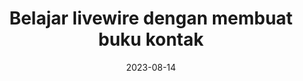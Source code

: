 ---
title: 'Belajar livewire dengan membuat buku kontak'
subtitle: ''
date: '2023-08-14'
status: 'draft'
tags: ['php', 'livewire']
---
